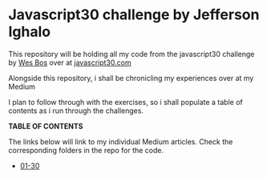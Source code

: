 # Javascript30 challenge by Jefferson Ighalo

This repository will be holding all my code from the javascript30 challenge by <a href="http://www.github.com/wesbos">Wes Bos</a> over at <a href="http://www.javascript30.com">javascript30.com</a>


Alongside this repository, i shall be chronicling my experiences over at my Medium

I plan to follow through with the exercises, so i shall populate a table of contents as i run through the challenges.




<b>TABLE OF CONTENTS</b>

The links below will link to my individual Medium articles. Check the corresponding folders in the repo for the code.

- <a href="https://medium.com/@jefferie.halo/javascript30-com-learning-and-relearning-vanillajs-and-es6-6ef6efbd84fa">01-30</a>
